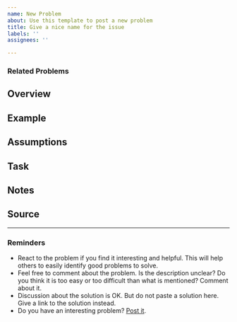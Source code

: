 ```yaml
---
name: New Problem
about: Use this template to post a new problem
title: Give a nice name for the issue
labels: ''
assignees: ''

---
```


<!-- 
!! DO NOT REMOVE !!
The HTML comment like this is for guidelines to editor/creator of a problem. 
You can remove these when you are done writing up the problem. However, if you see a "!! DO NOT REMOVE !!"  at the beginning of a comment block, do not remove that block.
You can leave comments for future editors, you may want to leave a "!! DO NOT REMOVE !!" message in that case.
-->

<!-- 
**Use Labels**
There are five difficulty levels: very easy, easy, medium, hard, very hard. Mention exactly one that represents the difficulty level of your problem.
There are some labels representing topics, example - Design Patterns, SOLID, refactoring and more. Use any number of such labels that are related to your problem.
Using correct labels will help people finding the problem they need easily.
-->

<!--
Please feel free to change order of the sections to better suit your problem.
-->

### Related Problems
<!-- 
Link the related problems. Especially consider the following cases:
* Is it required/recommended to solve another problem before trying this one?
* Is solving another problem make solving this one easy?
* Is this a variant of another problem?
-->

## Overview
<!-- 
Give an overview of the problem.
This section is mandatory
-->

## Example
<!-- 
Give some examples of the scenario for a better understanding.
Try to use specific names and numbers.
Bad example: Age of person 1 is x
Good example: Age of Fatema is 30 years

This section is highly recommended, but not mandatory.
-->

## Assumptions
<!-- 
If there are some assumptions that the solver should have, mention here.
This section is optional.
-->

## Task
<!-- 
Specifically mention what to do.
This section is mandatory.
-->

## Notes
<!-- 
Is there something else you need to say? Anything!
This section is optional.
-->

## Source
<!-- 
Did you collect the problem from another source? Please mention with a link if possible.
This section is optional.
-->

---
<!-- Leave this part as it is -->
### Reminders
* React to the problem if you find it interesting and helpful. This will help others to easily identify good problems to solve.
* Feel free to comment about the problem. Is the description unclear? Do you think it is too easy or too difficult than what is mentioned? Comment about it.
* Discussion about the solution is OK. But do not paste a solution here. Give a link to the solution instead.
* Do you have an interesting problem? [Post it](https://github.com/iut-cse/oo-problem-catalog/issues/new).
